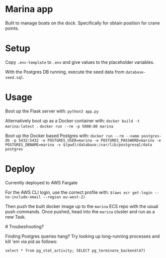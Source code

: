 # Marina app

Built to manage boats on the dock. Specifically for obtain position for crane points.

# Setup

Copy `.env-template` to `.env` and give values to the placeholder variables.

With the Postgres DB running, execute the seed data from `database-seed.sql`.

# Usage

Boot up the Flask server with:
`python3 app.py`

Alternatively boot up as a Docker container with:
`docker build -t marina:latest .`
`docker run --rm -p 5000:80 marina`

Boot up the Docker based Postgres with:
`docker run --rm --name postgres-db -p 5432:5432 -e POSTGRES_USER=marina -e POSTGRES_PASSWORD=marina -e POSTGRES_DBNAME=marina -v $(pwd)/database:/var/lib/postgresql/data  postgres`

# Deploy

Currently deployed to AWS Fargate

For the AWS CLI login, use the correct profile with:
`$(aws ecr get-login --no-include-email --region eu-west-2)`

Then push the built docker image up to the `marina` ECS repo with the usual push commands.
Once pushed, head into the `marina` cluster and run as a new Task.


# Troubeshooting?

Finding Postgres queries hang?
Try looking up long-running processes and kill 'em via pid as follows:

`select * from pg_stat_activity;
SELECT pg_terminate_backend(47)`


